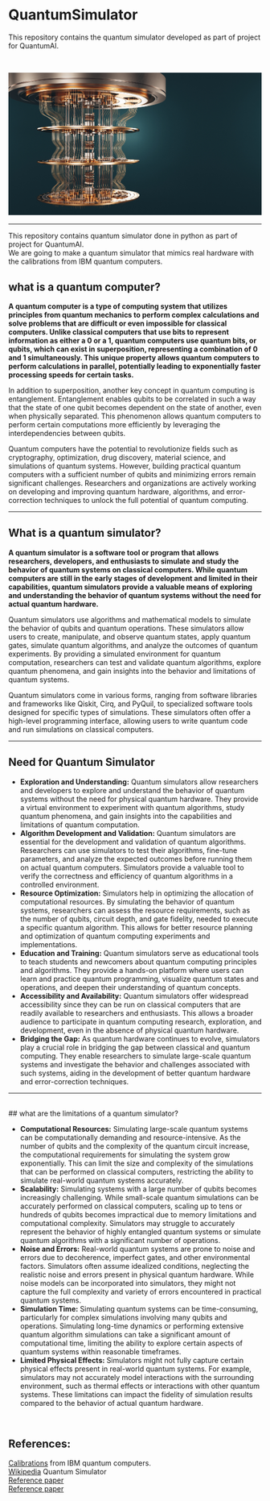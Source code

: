 # QuantumSimulator
This repository contains the quantum simulator developed as part of project for QuantumAI.<br>

<br>

![quantum computer image](  https://github.com/Akash6300/QuantumSimulator/blob/52fdb143c18e0672a083c347660456b046bba703/QuantumComputer.jpg )

---
This repository contains quantum simulator done in python as part of project for QuantumAI.<br>
We are going to make a quantum simulator that mimics real hardware with the calibrations from IBM quantum computers.
## what is a quantum computer?

**A quantum computer is a type of computing system that utilizes principles from quantum mechanics to perform complex calculations and solve problems that are difficult or even impossible for classical computers. Unlike classical computers that use bits to represent information as either a 0 or a 1, quantum computers use quantum bits, or qubits, which can exist in superposition, representing a combination of 0 and 1 simultaneously. This unique property allows quantum computers to perform calculations in parallel, potentially leading to exponentially faster processing speeds for certain tasks.**

In addition to superposition, another key concept in quantum computing is entanglement. Entanglement enables qubits to be correlated in such a way that the state of one qubit becomes dependent on the state of another, even when physically separated. This phenomenon allows quantum computers to perform certain computations more efficiently by leveraging the interdependencies between qubits.

Quantum computers have the potential to revolutionize fields such as cryptography, optimization, drug discovery, material science, and simulations of quantum systems. However, building practical quantum computers with a sufficient number of qubits and minimizing errors remain significant challenges. Researchers and organizations are actively working on developing and improving quantum hardware, algorithms, and error-correction techniques to unlock the full potential of quantum computing.



---

## What is a quantum simulator?

**A quantum simulator is a software tool or program that allows researchers, developers, and enthusiasts to simulate and study the behavior of quantum systems on classical computers. While quantum computers are still in the early stages of development and limited in their capabilities, quantum simulators provide a valuable means of exploring and understanding the behavior of quantum systems without the need for actual quantum hardware.**

Quantum simulators use algorithms and mathematical models to simulate the behavior of qubits and quantum operations. These simulators allow users to create, manipulate, and observe quantum states, apply quantum gates, simulate quantum algorithms, and analyze the outcomes of quantum experiments. By providing a simulated environment for quantum computation, researchers can test and validate quantum algorithms, explore quantum phenomena, and gain insights into the behavior and limitations of quantum systems.

Quantum simulators come in various forms, ranging from software libraries and frameworks like Qiskit, Cirq, and PyQuil, to specialized software tools designed for specific types of simulations. These simulators often offer a high-level programming interface, allowing users to write quantum code and run simulations on classical computers.
<br>

---

## Need for Quantum Simulator

- **Exploration and Understanding:** Quantum simulators allow researchers and developers to explore and understand the behavior of quantum systems without the need for physical quantum hardware. They provide a virtual environment to experiment with quantum algorithms, study quantum phenomena, and gain insights into the capabilities and limitations of quantum computation.
- **Algorithm Development and Validation:** Quantum simulators are essential for the development and validation of quantum algorithms. Researchers can use simulators to test their algorithms, fine-tune parameters, and analyze the expected outcomes before running them on actual quantum computers. Simulators provide a valuable tool to verify the correctness and efficiency of quantum algorithms in a controlled environment.
- **Resource Optimization:** Simulators help in optimizing the allocation of computational resources. By simulating the behavior of quantum systems, researchers can assess the resource requirements, such as the number of qubits, circuit depth, and gate fidelity, needed to execute a specific quantum algorithm. This allows for better resource planning and optimization of quantum computing experiments and implementations.
- **Education and Training:** Quantum simulators serve as educational tools to teach students and newcomers about quantum computing principles and algorithms. They provide a hands-on platform where users can learn and practice quantum programming, visualize quantum states and operations, and deepen their understanding of quantum concepts.
- **Accessibility and Availability:** Quantum simulators offer widespread accessibility since they can be run on classical computers that are readily available to researchers and enthusiasts. This allows a broader audience to participate in quantum computing research, exploration, and development, even in the absence of physical quantum hardware.
- **Bridging the Gap:** As quantum hardware continues to evolve, simulators play a crucial role in bridging the gap between classical and quantum computing. They enable researchers to simulate large-scale quantum systems and investigate the behavior and challenges associated with such systems, aiding in the development of better quantum hardware and error-correction techniques.

---
  
<br>
## what are the limitations of a quantum simulator?

- **Computational Resources:** Simulating large-scale quantum systems can be computationally demanding and resource-intensive. As the number of qubits and the complexity of the quantum circuit increase, the computational requirements for simulating the system grow exponentially. This can limit the size and complexity of the simulations that can be performed on classical computers, restricting the ability to simulate real-world quantum systems accurately.
- **Scalability:** Simulating systems with a large number of qubits becomes increasingly challenging. While small-scale quantum simulations can be accurately performed on classical computers, scaling up to tens or hundreds of qubits becomes impractical due to memory limitations and computational complexity. Simulators may struggle to accurately represent the behavior of highly entangled quantum systems or simulate quantum algorithms with a significant number of operations.
- **Noise and Errors:** Real-world quantum systems are prone to noise and errors due to decoherence, imperfect gates, and other environmental factors. Simulators often assume idealized conditions, neglecting the realistic noise and errors present in physical quantum hardware. While noise models can be incorporated into simulators, they might not capture the full complexity and variety of errors encountered in practical quantum systems.
- **Simulation Time:** Simulating quantum systems can be time-consuming, particularly for complex simulations involving many qubits and operations. Simulating long-time dynamics or performing extensive quantum algorithm simulations can take a significant amount of computational time, limiting the ability to explore certain aspects of quantum systems within reasonable timeframes.
- **Limited Physical Effects:** Simulators might not fully capture certain physical effects present in real-world quantum systems. For example, simulators may not accurately model interactions with the surrounding environment, such as thermal effects or interactions with other quantum systems. These limitations can impact the fidelity of simulation results compared to the behavior of actual quantum hardware.

<br>

References:
---
[Calibrations](https://ibm.co/3XQgStY) from IBM quantum computers.<br>
[Wikipedia](https://en.wikipedia.org/wiki/Quantum_simulator) Quantum Simulator <br>
[Reference paper](https://arxiv.org/pdf/2203.07301.pdf)<br>
[Reference paper](https://www.nature.com/articles/s41598-019-47174-9)
